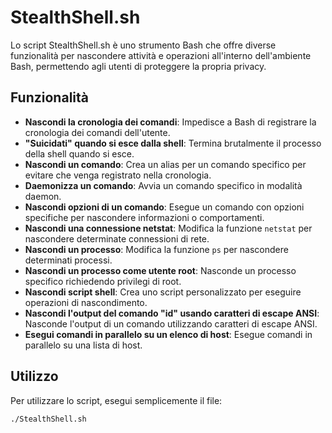 # StealthShell.sh

Lo script StealthShell.sh è uno strumento Bash che offre diverse funzionalità per nascondere attività e operazioni all'interno dell'ambiente Bash, permettendo agli utenti di proteggere la propria privacy.

## Funzionalità

- **Nascondi la cronologia dei comandi**: Impedisce a Bash di registrare la cronologia dei comandi dell'utente.
- **"Suicidati" quando si esce dalla shell**: Termina brutalmente il processo della shell quando si esce.
- **Nascondi un comando**: Crea un alias per un comando specifico per evitare che venga registrato nella cronologia.
- **Daemonizza un comando**: Avvia un comando specifico in modalità daemon.
- **Nascondi opzioni di un comando**: Esegue un comando con opzioni specifiche per nascondere informazioni o comportamenti.
- **Nascondi una connessione netstat**: Modifica la funzione `netstat` per nascondere determinate connessioni di rete.
- **Nascondi un processo**: Modifica la funzione `ps` per nascondere determinati processi.
- **Nascondi un processo come utente root**: Nasconde un processo specifico richiedendo privilegi di root.
- **Nascondi script shell**: Crea uno script personalizzato per eseguire operazioni di nascondimento.
- **Nascondi l'output del comando "id" usando caratteri di escape ANSI**: Nasconde l'output di un comando utilizzando caratteri di escape ANSI.
- **Esegui comandi in parallelo su un elenco di host**: Esegue comandi in parallelo su una lista di host.

## Utilizzo

Per utilizzare lo script, esegui semplicemente il file:

```bash
./StealthShell.sh
